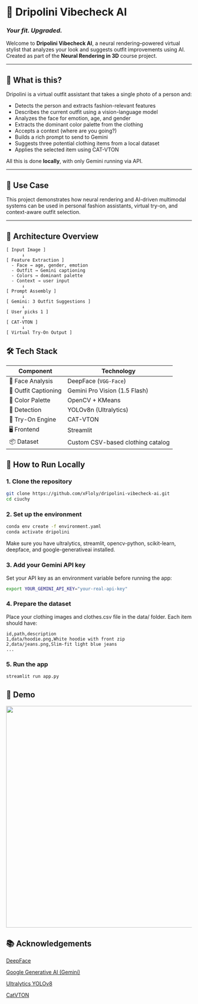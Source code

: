 # 👕 Dripolini Vibecheck AI  
### _Your fit. Upgraded._

Welcome to **Dripolini Vibecheck AI**, a neural rendering–powered virtual stylist that analyzes your look and suggests outfit improvements using AI.  
Created as part of the **Neural Rendering in 3D** course project.

---


## 🧠 What is this?

Dripolini is a virtual outfit assistant that takes a single photo of a person and:

- Detects the person and extracts fashion-relevant features
- Describes the current outfit using a vision-language model
- Analyzes the face for emotion, age, and gender
- Extracts the dominant color palette from the clothing
- Accepts a context (where are you going?)
- Builds a rich prompt to send to Gemini
- Suggests three potential clothing items from a local dataset
- Applies the selected item using CAT-VTON

All this is done **locally**, with only Gemini running via API.

---

## 🎯 Use Case

This project demonstrates how neural rendering and AI-driven multimodal systems can be used in personal fashion assistants, virtual try-on, and context-aware outfit selection.

---
## 🧱 Architecture Overview

```text
[ Input Image ]
      ↓
[ Feature Extraction ]
  - Face → age, gender, emotion
  - Outfit → Gemini captioning
  - Colors → dominant palette
  - Context → user input
      ↓
[ Prompt Assembly ]
      ↓
[ Gemini: 3 Outfit Suggestions ]
      ↓
[ User picks 1 ]
      ↓
[ CAT-VTON ]
      ↓
[ Virtual Try-On Output ]
```

## 🛠️ Tech Stack

| Component            | Technology                        |
| -------------------- | --------------------------------- |
| 🧠 Face Analysis     | DeepFace (`VGG-Face`)             |
| 🧥 Outfit Captioning | Gemini Pro Vision (1.5 Flash)     |
| 🎨 Color Palette     | OpenCV + KMeans                   |
| 🧍 Detection         | YOLOv8n (Ultralytics)             |
| 👗 Try-On Engine     | CAT-VTON                          |
| 🖥️ Frontend         | Streamlit                         |
| 📦 Dataset           | Custom CSV-based clothing catalog |

## 🚀 How to Run Locally
### 1. Clone the repository
```bash
git clone https://github.com/xFloly/dripolini-vibecheck-ai.git
cd ciuchy
```
### 2. Set up the environment
```bash
conda env create -f environment.yaml
conda activate dripolini
```
Make sure you have ultralytics, streamlit, opencv-python, scikit-learn, deepface, and google-generativeai installed.

### 3. Add your Gemini API key

Set your API key as an environment variable before running the app:

```bash
export YOUR_GEMINI_API_KEY="your-real-api-key"
```
### 4. Prepare the dataset
Place your clothing images and clothes.csv file in the data/ folder. Each item should have:
```csv
id,path,description
1,data/hoodie.png,White hoodie with front zip
2,data/jeans.png,Slim-fit light blue jeans
...
```

### 5. Run the app
```bash
streamlit run app.py
```
## 📸 Demo
<img src="demo/demo.gif" width="600"/>

## 📚 Acknowledgements
[DeepFace](https://github.com/serengil/deepface)

[Google Generative AI (Gemini)](https://ai.google.dev/)

[Ultralytics YOLOv8](https://github.com/ultralytics/ultralytics)

[CatVTON](https://github.com/Zheng-Chong/CatVTON)